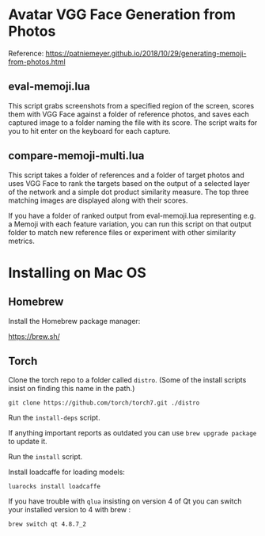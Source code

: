 
# Avatar VGG Face Generation from Photos

Reference:
https://patniemeyer.github.io/2018/10/29/generating-memoji-from-photos.html

## eval-memoji.lua

This script grabs screenshots from a specified region of the screen, scores them with VGG Face against a folder of reference photos, and saves each captured image to a folder naming the file with its score. The script waits for you to hit enter on the keyboard for each capture.

## compare-memoji-multi.lua

This script takes a folder of references and a folder of target photos and uses VGG Face to rank the targets based on the output of a selected layer of the network and a simple dot product similarity measure. The top three matching images are displayed along with their scores.

If you have a folder of ranked output from eval-memoji.lua representing e.g. a Memoji with each feature variation, you can run this script on that output folder to match new reference files or experiment with other similarity metrics.

# Installing on Mac OS

## Homebrew

Install the Homebrew package manager:

https://brew.sh/

## Torch

Clone the torch repo to a folder called `distro`.  (Some of the install scripts insist on finding this name in the path.)

`git clone https://github.com/torch/torch7.git ./distro`

Run the `install-deps` script.

If anything important reports as outdated you can use
 `brew upgrade package` to update it.

Run the `install` script.

Install loadcaffe for loading models:

`luarocks install loadcaffe`

If you have trouble with `qlua` insisting on version 4 of Qt you can switch your installed version to 4 with brew :

`brew switch qt 4.8.7_2`
